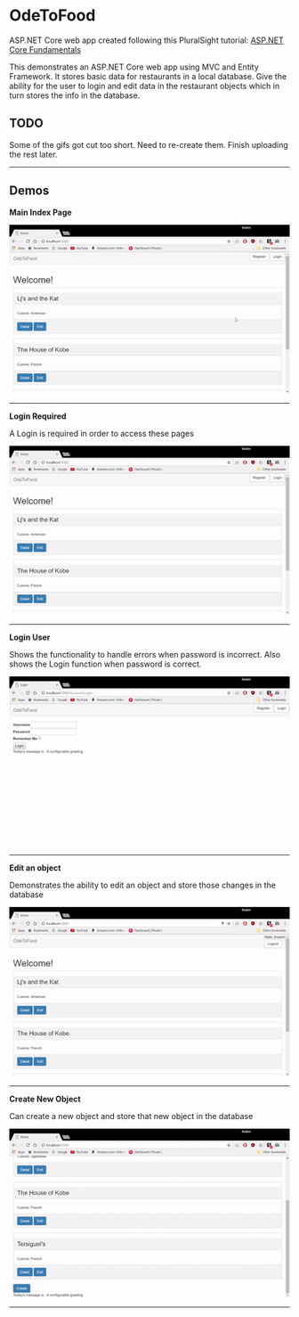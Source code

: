 # OdeToFood
ASP.NET Core web app created following this PluralSight tutorial: [ASP.NET Core Fundamentals](https://www.pluralsight.com/courses/aspdotnet-core-fundamentals)

This demonstrates an ASP.NET Core web app using MVC and Entity Framework.
It stores basic data for restaurants in a local database.
Give the ability for the user to login and edit data in the restaurant objects which in turn stores the info in the database.

## TODO

Some of the gifs got cut too short. Need to re-create them. Finish uploading the rest later.

---

## Demos
**Main Index Page**

![alt text](https://github.com/bradonf333/OdeToFood/blob/master/DemoGifs/MainPage.gif "Main Index")

---

**Login Required**

A Login is required in order to access these pages

![alt text](https://github.com/bradonf333/OdeToFood/blob/master/DemoGifs/LoginRequired.gif "Login Required")

---

**Login User**

Shows the functionality to handle errors when password is incorrect. Also shows the Login function when password is correct.

![alt text](https://github.com/bradonf333/OdeToFood/blob/master/DemoGifs/LoginFail_Success.gif "Login")

---

**Edit an object**

Demonstrates the ability to edit an object and store those changes in the database

![alt text](https://github.com/bradonf333/OdeToFood/blob/master/DemoGifs/EditAndSave.gif "Edit Object")

---

**Create New Object**

Can create a new object and store that new object in the database

![alt text](https://github.com/bradonf333/OdeToFood/blob/master/DemoGifs/CreateNewObject.gif "Create Object")

---
